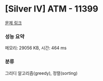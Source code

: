 # [Silver IV] ATM - 11399 

[문제 링크](https://www.acmicpc.net/problem/11399) 

### 성능 요약

메모리: 29056 KB, 시간: 464 ms

### 분류

그리디 알고리즘(greedy), 정렬(sorting)

